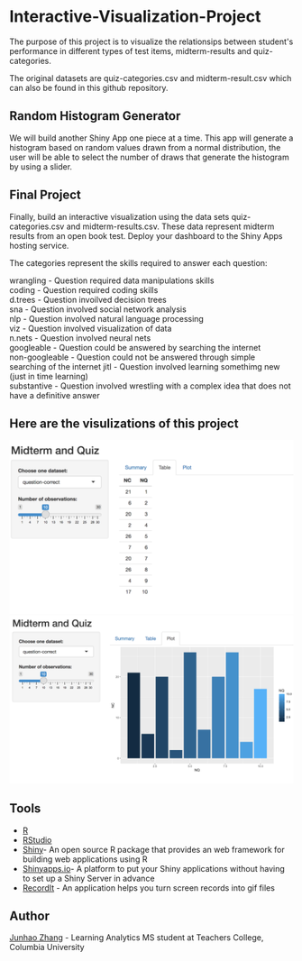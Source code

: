 # Interactive-Visualization-Project

The purpose of this project is to visualize the relationsips between student's performance in different types of test items, midterm-results and quiz-categories.

The original datasets are quiz-categories.csv and midterm-result.csv which can also be found in this github repository.

## Random Histogram Generator

We will build another Shiny App one piece at a time. This app will generate a histogram based on random values drawn from a normal distribution, the user will be able to select the number of draws that generate the histogram by using a slider.

## Final Project

Finally, build an interactive visualization using the data sets quiz-categories.csv and midterm-results.csv. These data represent midterm results from an open book test. Deploy your dashboard to the Shiny Apps hosting service. 

The categories represent the skills required to answer each question:

wrangling - Question required data manipulations skills  
coding - Question required coding skills  
d.trees - Question invoilved decision trees  
sna - Question involved social network analysis  
nlp - Question involved natural language processing  
viz - Question involved visualization of data  
n.nets - Question involved neural nets  
googleable - Question could be answered by searching the internet  
non-googleable - Question could not be answered through simple searching of the internet
jitl - Question involved learning somethimg new (just in time learning)  
substantive - Question involved wrestling with a complex idea that does not have a definitive answer

## Here are the visulizations of this project

![Question_Correct](./1.png)
![Question_Correct](./2.png)


## Tools

* [R](https://www.r-project.org)
* [RStudio](https://www.rstudio.com)
* [Shiny](https://www.rstudio.com/products/shiny-2/)- An open source R package that provides an web framework for building web applications using R
* [Shinyapps.io](https://www.shinyapps.io/)- A platform to put your Shiny applications without having to set up a Shiny Server in advance
* [RecordIt](http://recordit.co) - An application helps you turn screen records into gif files

## Author

[Junhao Zhang](https://www.linkedin.com/in/junhao-zhang-07632b209/) - Learning Analytics MS student at Teachers College, Columbia University